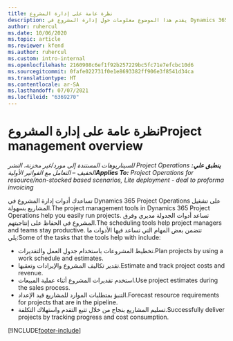 ```yaml
---
title: نظرة عامة على إدارة المشروع
description: يقدم هذا الموضوع معلومات حول إدارة المشروع في Dynamics 365 Project Operations.
author: ruhercul
ms.date: 10/06/2020
ms.topic: article
ms.reviewer: kfend
ms.author: ruhercul
ms.custom: intro-internal
ms.openlocfilehash: 2160908c6ef1f92b257229bc5fc71e7efcbc10d6
ms.sourcegitcommit: 0fafe022731f0e1e8693382ff906e3f8541d34ca
ms.translationtype: HT
ms.contentlocale: ar-SA
ms.lasthandoff: 07/07/2021
ms.locfileid: "6369270"
---
```

# <a name="project-management-overview"></a><span data-ttu-id="c4f29-103">نظرة عامة على إدارة المشروع</span><span class="sxs-lookup"><span data-stu-id="c4f29-103">Project management overview</span></span>

<span data-ttu-id="c4f29-104">_**ينطبق علي:** ‏‫Project Operations للسيناريوهات المستندة إلى مورد/غير مخزنة‬، ‏‫النشر الخفيف – التعامل مع الفواتير الأولية‬_</span><span class="sxs-lookup"><span data-stu-id="c4f29-104">_**Applies To:** Project Operations for resource/non-stocked based scenarios, Lite deployment - deal to proforma invoicing_</span></span>

<span data-ttu-id="c4f29-105">تساعدك أدوات إدارة المشروع في Dynamics 365 Project Operations على تشغيل المشاريع بسهولة.</span><span class="sxs-lookup"><span data-stu-id="c4f29-105">The project management tools in Dynamics 365 Project Operations help you easily run projects.</span></span> <span data-ttu-id="c4f29-106">تساعد أدوات الجدولة مديري وفرق المشروع في الحفاظ على إنتاجيتهم.</span><span class="sxs-lookup"><span data-stu-id="c4f29-106">The scheduling tools help project managers and teams stay productive.</span></span> <span data-ttu-id="c4f29-107">تتضمن بعض المهام التي تساعد فيها الأدوات ما يلي:</span><span class="sxs-lookup"><span data-stu-id="c4f29-107">Some of the tasks that the tools help with include:</span></span>

- <span data-ttu-id="c4f29-108">تخطيط المشروعات باستخدام جدول العمل والتقديرات.</span><span class="sxs-lookup"><span data-stu-id="c4f29-108">Plan projects by using a work schedule and estimates.</span></span>
- <span data-ttu-id="c4f29-109">تقدير تكاليف المشروع والإيرادات وتعقبها.</span><span class="sxs-lookup"><span data-stu-id="c4f29-109">Estimate and track project costs and revenue.</span></span>
- <span data-ttu-id="c4f29-110">استخدم تقديرات المشروع أثناء عملية المبيعات.</span><span class="sxs-lookup"><span data-stu-id="c4f29-110">Use project estimates during the sales process.</span></span>
- <span data-ttu-id="c4f29-111">التنبؤ بمتطلبات الموارد للمشاريع قيد الإعداد.</span><span class="sxs-lookup"><span data-stu-id="c4f29-111">Forecast resource requirements for projects that are in the pipeline.</span></span>
- <span data-ttu-id="c4f29-112">تسليم المشاريع بنجاح من خلال تتبع التقدم واستهلاك التكلفة.</span><span class="sxs-lookup"><span data-stu-id="c4f29-112">Successfully deliver projects by tracking progress and cost consumption.</span></span>


[!INCLUDE[footer-include](../includes/footer-banner.md)]